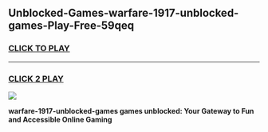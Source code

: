 
## Unblocked-Games-warfare-1917-unblocked-games-Play-Free-59qeq
<h3>
<a href="https://premium76.site?title=warfare-1917-unblocked-games&ref=10A">CLICK TO PLAY</a></h3>
<hr>

<h3>
<a href="https://premium76.site?title=warfare-1917-unblocked-games&ref=10A">CLICK 2 PLAY</a>
  
</h3>

<a href="https://premium76.site?title=warfare-1917-unblocked-games&ref=10A"><img src="https://clearcache.store/games.png"></a>


**warfare-1917-unblocked-games games unblocked: Your Gateway to Fun and Accessible Online Gaming**
